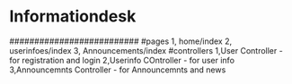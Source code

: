 # Informationdesk
##########################
#pages 
1, home/index 
2, userinfoes/index
3, Announcements/index
#controllers
1,User Controller - for registration and login
2,Userinfo COntroller - for user info 
3,Announcemnts Controller - for Announcemnts and news
